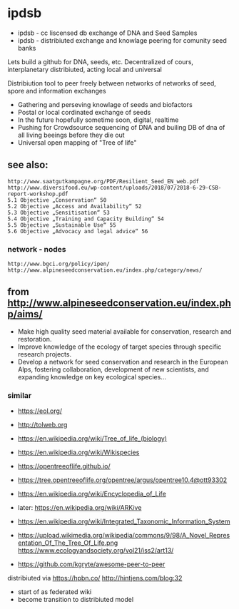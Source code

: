 # ipdsb

* ipdsb - cc liscensed db exchange of DNA and Seed Samples
* ipdsb - distribiuted exchange and knowlage peering for comunity seed banks

Lets build a github for DNA, seeds, etc.
Decentralized of cours, interplanetary distribiuted, acting local and universal

Distribiution tool to peer freely between networks of networks of seed, spore and information exchanges

* Gathering and perseving knowlage of seeds and biofactors
* Postal or local cordinated exchange of seeds
* In the future hopefully sometime soon, digital, realtime
* Pushing for Crowdsource sequencing of DNA and builing DB of dna of all living beeings before they die out
* Universal open mapping of "Tree of life"


## see also:

	http://www.saatgutkampagne.org/PDF/Resilient_Seed_EN_web.pdf
	http://www.diversifood.eu/wp-content/uploads/2018/07/2018-6-29-CSB-report-workshop.pdf
	5.1 Objective „Conservation“ 50
	5.2 Objective „Access and Availability“ 52
	5.3 Objective „Sensitisation“ 53
	5.4 Objective „Training and Capacity Building“ 54
	5.5 Objective „Sustainable Use“ 55
	5.6 Objective „Advocacy and legal advice“ 56


### network - nodes
	http://www.bgci.org/policy/ipen/
	http://www.alpineseedconservation.eu/index.php/category/news/


from http://www.alpineseedconservation.eu/index.php/aims/
---
* Make high quality seed material available for conservation, research and restoration.
* Improve knowledge of the ecology of target species through specific research projects.
* Develop a network for seed conservation and research in the European Alps, fostering collaboration, development of new scientists, and expanding knowledge on key ecological species...


### similar

* https://eol.org/
* http://tolweb.org
* https://en.wikipedia.org/wiki/Tree_of_life_(biology)
* https://en.wikipedia.org/wiki/Wikispecies
* https://opentreeoflife.github.io/
* https://tree.opentreeoflife.org/opentree/argus/opentree10.4@ott93302
* https://en.wikipedia.org/wiki/Encyclopedia_of_Life
* later: https://en.wikipedia.org/wiki/ARKive
* https://en.wikipedia.org/wiki/Integrated_Taxonomic_Information_System

* https://upload.wikimedia.org/wikipedia/commons/9/98/A_Novel_Representation_Of_The_Tree_Of_Life.png
https://www.ecologyandsociety.org/vol21/iss2/art13/

* https://github.com/kgryte/awesome-peer-to-peer

distribiuted via https://hpbn.co/
http://hintjens.com/blog:32

* start of as federated wiki
* become transition to distribiuted model
